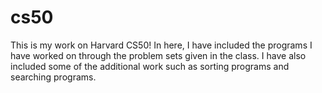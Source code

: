 # cs50
This is my work on Harvard CS50!
In here, I have included the programs I have worked on through the problem sets given in the class. I have also included some of the additional work such as sorting programs and searching programs.
